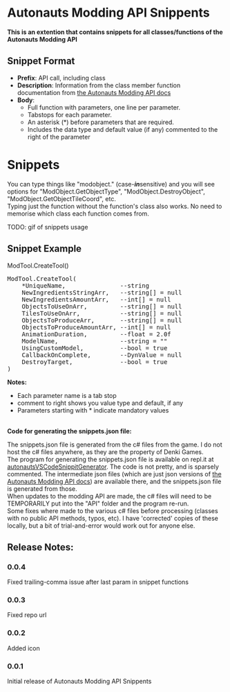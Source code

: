 # <b>Autonauts Modding API Snippents

This is an extention that contains snippets for all classes/functions of the Autonauts Modding API</b>


## **Snippet Format**
- **Prefix**: API call, including class
- **Description**: Information from the class member function documentation from [the Autonauts Modding API docs](http://www.denki.co.uk/autonauts/modding/index.html)
- **Body**:
  - Full function with parameters, one line per parameter.
  - Tabstops for each parameter.
  - An asterisk (*) before parameters that are required.
  - Includes the data type and default value (if any) commented to the right of the parameter

# **Snippets**
You can type things like "modobject." (case-***in***sensitive) and you will see options for "ModObject.GetObjectType", "ModObject.DestroyObject", "ModObject.GetObjectTileCoord", etc.</br>
Typing just the function without the function's class also works. No need to memorise which class each function comes from.

TODO: gif of snippets usage

## **Snippet Example**

ModTool.CreateTool()

<pre>
ModTool.CreateTool(
    *UniqueName,               --string
    NewIngredientsStringArr,   --string[] = null
    NewIngredientsAmountArr,   --int[] = null
    ObjectsToUseOnArr,         --string[] = null
    TilesToUseOnArr,           --string[] = null
    ObjectsToProduceArr,       --string[] = null
    ObjectsToProduceAmountArr, --int[] = null
    AnimationDuration,         --float = 2.0f
    ModelName,                 --string = ""
    UsingCustomModel,          --bool = true
    CallbackOnComplete,        --DynValue = null
    DestroyTarget,             --bool = true
)</pre>

<b>Notes:</b>

<ul>
<li>Each parameter name is a tab stop
<li>comment to right shows you value type and default, if any
<li>Parameters starting with * indicate mandatory values
</ul>

</br>
<b>Code for generating the snippets.json file:</b>

The snippets.json file is generated from the c# files from the game. I do not host the c# files anywhere, as they are the property of Denki Games.</br>
The program for generating the snippets.json file is available on repl.it at [autonautsVSCodeSnippitGenerator](https://replit.com/@ball-o-twine/autonautsVSCodeSnippitGenerator#main.py). The code is not pretty, and is sparsely commented. The intermediate json files (which are just json versions of [the Autonauts Modding API docs](http://www.denki.co.uk/autonauts/modding/index.html)) are available there, and the snippets.json file is generated from those.</br>
When updates to the modding API are made, the c# files will need to be TEMPORARILY put into the "API" folder and the program re-run.</br>
Some fixes where made to the various c# files before processing (classes with no public API methods, typos, etc). I have 'corrected' copies of these locally, but a bit of trial-and-error would work out for anyone else.</br>
  
## <b>Release Notes:</b>

### 0.0.4
Fixed trailing-comma issue after last param in snippet functions

### 0.0.3
Fixed repo url

### 0.0.2
Added icon

### 0.0.1
Initial release of Autonauts Modding API Snippents

